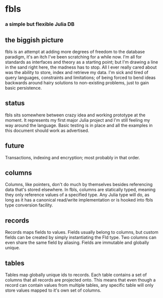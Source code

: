 # fbls
### a simple but flexible Julia DB

## the biggish picture
fbls is an attempt at adding more degrees of freedom to the database paradigm, it's an itch I've been scratching for a while now. I'm all for standards as interfaces and theory as a starting point; but I'm drawing a line in the sand right here, the madness has to stop. All I ever really cared about was the ability to store, index and retrieve my data. I'm sick and tired of query languages, constraints and limitations; of being forced to bend ideas backwards around hairy solutions to non-existing problems, just to gain basic persistence.

## status
fbls sits somewhere between crazy idea and working prototype at the moment. It represents my first major Julia project and I'm still feeling my way around the language. Basic testing is in place and all the examples in this document should work as advertised.

## future
Transactions, indexing and encryption; most probably in that order.

## columns
Columns, like pointers, don't do much by themselves besides referencing data that's stored elsewhere. In fbls, columns are statically typed, meaning they only reference values of a specified type. Any Julia type will do, as long as it has a canonical read/write implementation or is hooked into fbls type conversion facility.

## records
Records maps fields to values. Fields usually belong to columns, but custom fields can be created by simply instantiating the Fld type. Two columns can even share the same field by aliasing. Fields are immutable and globally unique.

## tables
Tables map globally unique ids to records. Each table contains a set of columns that all records are projected onto. This means that even though a record can contain values from multiple tables, any specific table will only store values mapped to it's own set of columns. 
